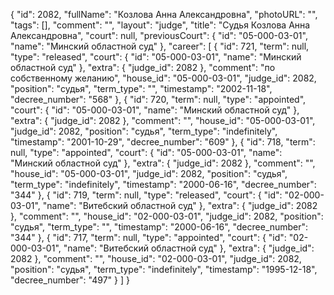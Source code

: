 {
    "id": 2082,
    "fullName": "Козлова Анна Александровна",
    "photoURL": "",
    "tags": [],
    "comment": "",
    "layout": "judge",
    "title": "Судья Козлова Анна Александровна",
    "court": null,
    "previousCourt": {
        "id": "05-000-03-01",
        "name": "Минский областной суд"
    },
    "career": [
        {
            "id": 721,
            "term": null,
            "type": "released",
            "court": {
                "id": "05-000-03-01",
                "name": "Минский областной суд"
            },
            "extra": {
                "judge_id": 2082
            },
            "comment": "по собственному желанию",
            "house_id": "05-000-03-01",
            "judge_id": 2082,
            "position": "судья",
            "term_type": "",
            "timestamp": "2002-11-18",
            "decree_number": "568"
        },
        {
            "id": 720,
            "term": null,
            "type": "appointed",
            "court": {
                "id": "05-000-03-01",
                "name": "Минский областной суд"
            },
            "extra": {
                "judge_id": 2082
            },
            "comment": "",
            "house_id": "05-000-03-01",
            "judge_id": 2082,
            "position": "судья",
            "term_type": "indefinitely",
            "timestamp": "2001-10-29",
            "decree_number": "609"
        },
        {
            "id": 718,
            "term": null,
            "type": "appointed",
            "court": {
                "id": "05-000-03-01",
                "name": "Минский областной суд"
            },
            "extra": {
                "judge_id": 2082
            },
            "comment": "",
            "house_id": "05-000-03-01",
            "judge_id": 2082,
            "position": "судья",
            "term_type": "indefinitely",
            "timestamp": "2000-06-16",
            "decree_number": "344"
        },
        {
            "id": 719,
            "term": null,
            "type": "released",
            "court": {
                "id": "02-000-03-01",
                "name": "Витебский областной суд"
            },
            "extra": {
                "judge_id": 2082
            },
            "comment": "",
            "house_id": "02-000-03-01",
            "judge_id": 2082,
            "position": "судья",
            "term_type": "",
            "timestamp": "2000-06-16",
            "decree_number": "344"
        },
        {
            "id": 717,
            "term": null,
            "type": "appointed",
            "court": {
                "id": "02-000-03-01",
                "name": "Витебский областной суд"
            },
            "extra": {
                "judge_id": 2082
            },
            "comment": "",
            "house_id": "02-000-03-01",
            "judge_id": 2082,
            "position": "судья",
            "term_type": "indefinitely",
            "timestamp": "1995-12-18",
            "decree_number": "497"
        }
    ]
}